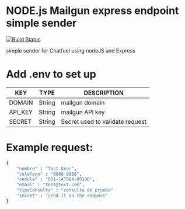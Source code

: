 # NODE.js Mailgun express endpoint simple sender

[![Build Status](https://travis-ci.org/joemccann/dillinger.svg?branch=master)](https://travis-ci.org/joemccann/dillinger)

simple sender for Chatfuel using nodeJS and Express

# Add .env to set up

| KEY | TYPE | DESCRIPTION |
| ------ | ------ | ------ |
| DOMAIN | String | mailgun domain
| API_KEY | String | mailgun API key
| SECRET | String | Secret used to validate request



# Example request:
```sh
{
	"nombre" : "Test User",
	"telefono" : "8888-8888",
	"cedula" : "001-147584-0018D",
	"email" : "test@test.com",
	"tipoConsulta" : "consulta de prueba"
	"secret" : "send it on the request" 
}
```
